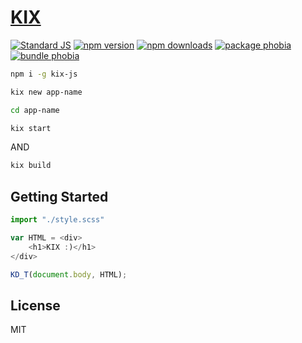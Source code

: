 # [KIX](https://kixjs.ml/)

[![Standard JS][standard-js-src]][standard-js-href]
[![npm version][npm-version-src]][npm-version-href]
[![npm downloads][npm-downloads-src]][npm-downloads-href]
[![package phobia][package-phobia-src]][package-phobia-href]
[![bundle phobia][bundle-phobia-src]][bundle-phobia-href]
 


```bash
npm i -g kix-js
```
```bash
kix new app-name
```
```bash
cd app-name
```
```bash
kix start
```
AND
```bash
kix build
```

## Getting Started

```js
import "./style.scss"

var HTML = <div>
    <h1>KIX :)</h1> 
</div>

KD_T(document.body, HTML);  
```



## License

MIT

<!-- Refs -->
[standard-js-src]: https://flat.badgen.net/badge/code%20style/standard/green
[standard-js-href]: https://standardjs.com

[npm-version-src]: https://flat.badgen.net/npm/v/kix-js/latest
[npm-version-href]: https://www.npmjs.com/package/kix-js

[npm-downloads-src]: https://flat.badgen.net/npm/dt/kix-js
[npm-downloads-href]: https://www.npmjs.com/package/kix-js

[package-phobia-src]: https://flat.badgen.net/packagephobia/install/kix-js
[package-phobia-href]: https://packagephobia.com/result?p=kix-js

[bundle-phobia-src]: https://flat.badgen.net/bundlephobia/minzip/kix-js
[bundle-phobia-href]: https://packagephobia.com/result?p=kix-js
